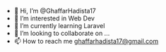 - 👋 Hi, I’m @GhaffarHadista17
- 👀 I’m interested in Web Dev
- 🌱 I’m currently learning Laravel
- 💞️ I’m looking to collaborate on ...
- 📫 How to reach me ghaffarhadista17@gmail.com

<!---
GhaffarHadista17/GhaffarHadista17 is a ✨ special ✨ repository because its `README.md` (this file) appears on your GitHub profile.
You can click the Preview link to take a look at your changes.
--->
